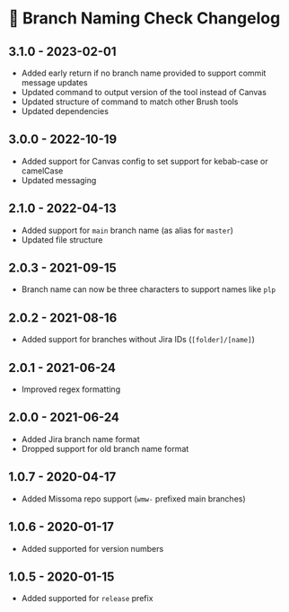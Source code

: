 # 📅 Branch Naming Check Changelog

## 3.1.0 - 2023-02-01

* Added early return if no branch name provided to support commit message updates
* Updated command to output version of the tool instead of Canvas
* Updated structure of command to match other Brush tools
* Updated dependencies

## 3.0.0 - 2022-10-19

* Added support for Canvas config to set support for kebab-case or camelCase
* Updated messaging

## 2.1.0 - 2022-04-13

* Added support for `main` branch name (as alias for `master`)
* Updated file structure

## 2.0.3 - 2021-09-15

* Branch name can now be three characters to support names like `plp`

## 2.0.2 - 2021-08-16

* Added support for branches without Jira IDs (`[folder]/[name]`)

## 2.0.1 - 2021-06-24

* Improved regex formatting

## 2.0.0 - 2021-06-24

* Added Jira branch name format
* Dropped support for old branch name format

## 1.0.7 - 2020-04-17

* Added Missoma repo support (`wmw-` prefixed main branches)

## 1.0.6 - 2020-01-17

* Added supported for version numbers

## 1.0.5 - 2020-01-15

* Added supported for `release` prefix
